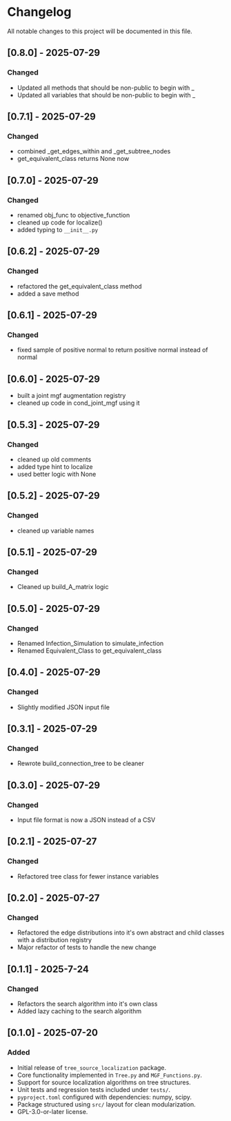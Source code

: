 # Changelog

All notable changes to this project will be documented in this file.

## [0.8.0] - 2025-07-29

### Changed
- Updated all methods that should be non-public to begin with _
- Updated all variables that should be non-public to begin with _

## [0.7.1] - 2025-07-29

### Changed
- combined _get_edges_within and _get_subtree_nodes
- get_equivalent_class returns None now

## [0.7.0] - 2025-07-29

### Changed
- renamed obj_func to objective_function
- cleaned up code for localize()
- added typing to `__init__.py`

## [0.6.2] - 2025-07-29

### Changed
- refactored the get_equivalent_class method
- added a save method

## [0.6.1] - 2025-07-29

### Changed
- fixed sample of positive normal to return positive normal instead of normal

## [0.6.0] - 2025-07-29
- built a joint mgf augmentation registry
- cleaned up code in cond_joint_mgf using it

## [0.5.3] - 2025-07-29

### Changed
- cleaned up old comments
- added type hint to localize
- used better logic with None

## [0.5.2] - 2025-07-29

### Changed
- cleaned up variable names

## [0.5.1] - 2025-07-29

### Changed
- Cleaned up build_A_matrix logic

## [0.5.0] - 2025-07-29

### Changed
- Renamed Infection_Simulation to simulate_infection
- Renamed Equivalent_Class to get_equivalent_class

## [0.4.0] - 2025-07-29

### Changed
- Slightly modified JSON input file

## [0.3.1] - 2025-07-29

### Changed
- Rewrote build_connection_tree to be cleaner

## [0.3.0] - 2025-07-29

### Changed
- Input file format is now a JSON instead of a CSV

## [0.2.1] - 2025-07-27

### Changed
- Refactored tree class for fewer instance variables

## [0.2.0] - 2025-07-27

### Changed
- Refactored the edge distributions into it's own abstract and child classes with a distribution registry
- Major refactor of tests to handle the new change

## [0.1.1] - 2025-7-24

### Changed
- Refactors the search algorithm into it's own class
- Added lazy caching to the search algorithm

## [0.1.0] - 2025-07-20

### Added
- Initial release of `tree_source_localization` package.
- Core functionality implemented in `Tree.py` and `MGF_Functions.py`.
- Support for source localization algorithms on tree structures.
- Unit tests and regression tests included under `tests/`.
- `pyproject.toml` configured with dependencies: numpy, scipy.
- Package structured using `src/` layout for clean modularization.
- GPL-3.0-or-later license.